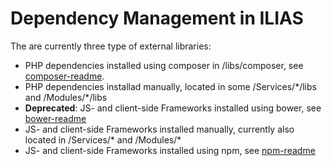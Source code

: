 # Dependency Management in ILIAS

The are currently three type of external libraries:
- PHP dependencies installed using composer in /libs/composer, see [composer-readme](composer/README.md).
- PHP dependencies installad manually, located in some /Services/\*/libs and /Modules/\*/libs
- **Deprecated**: JS- and client-side Frameworks installed using bower, see [bower-readme](bower/README.md)
- JS- and client-side Frameworks installed manually, currently also located in /Services\/* and /Modules\/* 
- JS- and client-side Frameworks installed using npm, see [npm-readme](../docs/development/js/npm.md)